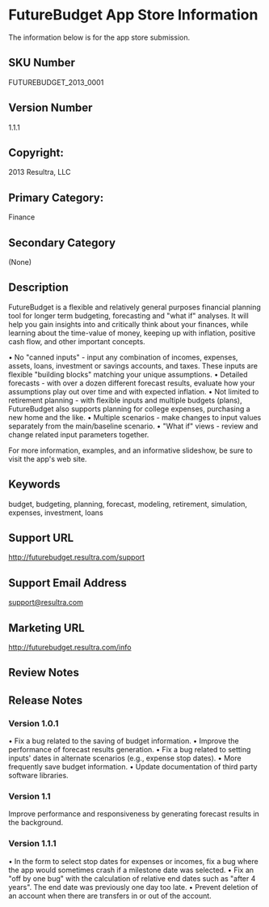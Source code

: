 # FutureBudget App Store Information

The information below is for the app store submission.

## SKU Number

FUTUREBUDGET_2013_0001

## Version Number

1.1.1

## Copyright:

2013 Resultra, LLC

## Primary Category: 

Finance

## Secondary Category

(None)

## Description

FutureBudget is a flexible and relatively general purposes financial planning tool for longer term budgeting, forecasting and "what if" analyses. It will help you gain insights into and critically think about your finances, while learning about the time-value of money, keeping up with inflation, positive cash flow, and other important concepts.

• No "canned inputs" - input any combination of incomes, expenses, assets, loans, investment or savings accounts, and taxes. These inputs are flexible "building blocks" matching your unique assumptions.
• Detailed forecasts - with over a dozen different forecast results, evaluate how your assumptions play out over time and with expected inflation.
• Not limited to retirement planning - with flexible inputs and multiple budgets (plans), FutureBudget also supports planning for college expenses, purchasing a new home and the like.
• Multiple scenarios - make changes to input values separately from the main/baseline scenario.
• "What if" views - review and change related input parameters together.

For more information, examples, and an informative slideshow, be sure to visit the app's web site.

## Keywords

budget, budgeting, planning, forecast, modeling, retirement, simulation, expenses, investment, loans

## Support URL

http://futurebudget.resultra.com/support

## Support Email Address

support@resultra.com

## Marketing URL

http://futurebudget.resultra.com/info

## Review Notes

## Release Notes

### Version 1.0.1

• Fix a bug related to the saving of budget information.
• Improve the performance of forecast results generation.
• Fix a bug related to setting inputs' dates in alternate scenarios (e.g., expense stop dates).
• More frequently save budget information.
• Update documentation of third party software libraries.

### Version 1.1

Improve performance and responsiveness by generating forecast results in the background.

### Version 1.1.1

• In the form to select stop dates for expenses or incomes, fix a bug where the app would sometimes crash if a milestone date was selected.
• Fix an "off by one bug" with the calculation of relative end dates such as "after 4 years". The end date was previously one day too late.
• Prevent deletion of an account when there are transfers in or out of the account.






